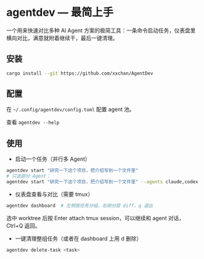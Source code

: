 # agentdev — 最简上手

一个用来快速对比多种 AI Agent 方案的极简工具：一条命令启动任务，仪表盘里横向对比，满意就附着继续干，最后一键清理。

## 安装

```bash
cargo install --git https://github.com/xxchan/AgentDev
```

## 配置

在 `~/.config/agentdev/config.toml` 配置 agent 池。

查看 `agentdev --help`

## 使用

- 启动一个任务（并行多 Agent）

```bash
agentdev start "研究一下这个项目，把介绍写到一个文件里"
# 只选部分 Agent：
agentdev start "研究一下这个项目，把介绍写到一个文件里" --agents claude,codex
```

- 仪表盘查看与对比（需要 tmux）

```bash
agentdev dashboard  # 左侧按任务分组，右侧分层 diff，q 退出
```
选中 worktree 后按 Enter attach tmux session，可以继续和 agent 对话，Ctrl+Q 返回。

- 一键清理整组任务（或者在 dashboard 上用 d 删除）

```bash
agentdev delete-task <task>
```
